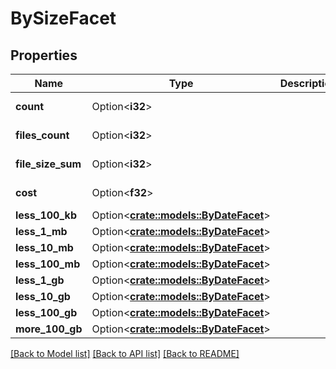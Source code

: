 # BySizeFacet

## Properties

Name | Type | Description | Notes
------------ | ------------- | ------------- | -------------
**count** | Option<**i32**> |  | [optional][readonly]
**files_count** | Option<**i32**> |  | [optional][readonly]
**file_size_sum** | Option<**i32**> |  | [optional][readonly]
**cost** | Option<**f32**> |  | [optional][readonly]
**less_100_kb** | Option<[**crate::models::ByDateFacet**](by_date_facet.md)> |  | [optional]
**less_1_mb** | Option<[**crate::models::ByDateFacet**](by_date_facet.md)> |  | [optional]
**less_10_mb** | Option<[**crate::models::ByDateFacet**](by_date_facet.md)> |  | [optional]
**less_100_mb** | Option<[**crate::models::ByDateFacet**](by_date_facet.md)> |  | [optional]
**less_1_gb** | Option<[**crate::models::ByDateFacet**](by_date_facet.md)> |  | [optional]
**less_10_gb** | Option<[**crate::models::ByDateFacet**](by_date_facet.md)> |  | [optional]
**less_100_gb** | Option<[**crate::models::ByDateFacet**](by_date_facet.md)> |  | [optional]
**more_100_gb** | Option<[**crate::models::ByDateFacet**](by_date_facet.md)> |  | [optional]

[[Back to Model list]](../README.md#documentation-for-models) [[Back to API list]](../README.md#documentation-for-api-endpoints) [[Back to README]](../README.md)



